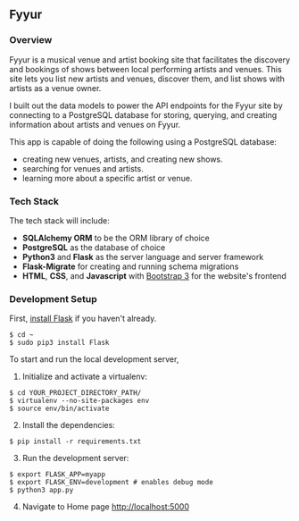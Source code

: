 Fyyur
-----

### Overview

Fyyur is a musical venue and artist booking site that facilitates the discovery and bookings of shows between local performing artists and venues. This site lets you list new artists and venues, discover them, and list shows with artists as a venue owner.

I built out the data models to power the API endpoints for the Fyyur site by connecting to a PostgreSQL database for storing, querying, and creating information about artists and venues on Fyyur.

This app is capable of doing the following using a PostgreSQL database:

* creating new venues, artists, and creating new shows.
* searching for venues and artists.
* learning more about a specific artist or venue.


### Tech Stack

The tech stack will include:

* **SQLAlchemy ORM** to be the ORM library of choice
* **PostgreSQL** as the database of choice
* **Python3** and **Flask** as the server language and server framework
* **Flask-Migrate** for creating and running schema migrations
* **HTML**, **CSS**, and **Javascript** with [Bootstrap 3](https://getbootstrap.com/docs/3.4/customize/) for the website's frontend

### Development Setup

First, [install Flask](http://flask.pocoo.org/docs/1.0/installation/#install-flask) if you haven't already.

  ```
  $ cd ~
  $ sudo pip3 install Flask
  ```

To start and run the local development server,

1. Initialize and activate a virtualenv:
  ```
  $ cd YOUR_PROJECT_DIRECTORY_PATH/
  $ virtualenv --no-site-packages env
  $ source env/bin/activate
  ```

2. Install the dependencies:
  ```
  $ pip install -r requirements.txt
  ```

3. Run the development server:
  ```
  $ export FLASK_APP=myapp
  $ export FLASK_ENV=development # enables debug mode
  $ python3 app.py
  ```

4. Navigate to Home page [http://localhost:5000](http://localhost:5000)
